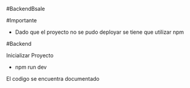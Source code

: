 #BackendBsale


#Importante
- Dado que el proyecto no se pudo deployar se tiene que utilizar npm 

#Backend

Inicializar Proyecto
- npm run dev 


El codigo se encuentra documentado
